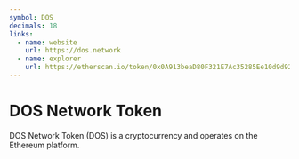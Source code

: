 ```yaml
---
symbol: DOS
decimals: 18
links:
  - name: website
    url: https://dos.network
  - name: explorer
    url: https://etherscan.io/token/0x0A913beaD80F321E7Ac35285Ee10d9d922659cB7
---
```


# DOS Network Token

DOS Network Token (DOS) is a cryptocurrency and operates on the Ethereum platform.
